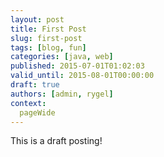 ```yaml
---
layout: post
title: First Post
slug: first-post
tags: [blog, fun]
categories: [java, web]
published: 2015-07-01T01:02:03
valid_until: 2015-08-01T00:00:00
draft: true
authors: [admin, rygel]
context: 
  pageWide
---
```

This is a draft posting!
